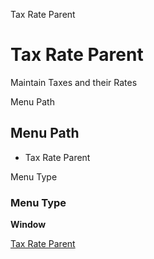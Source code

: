 
Tax Rate Parent
# Tax Rate Parent


Maintain Taxes and their Rates

Menu Path
## Menu Path



- Tax Rate Parent

Menu Type
### Menu Type

**Window**


[Tax Rate Parent](../../window-tax-rate-parent.md)